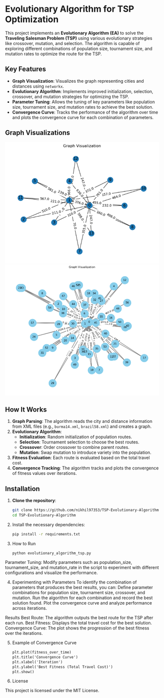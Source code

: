 # Evolutionary Algorithm for TSP Optimization

This project implements an **Evolutionary Algorithm (EA)** to solve the **Traveling Salesman Problem (TSP)** using various evolutionary strategies like crossover, mutation, and selection. The algorithm is capable of exploring different combinations of population size, tournament size, and mutation rates to optimize the route for the TSP. 

## Key Features

- **Graph Visualization**: Visualizes the graph representing cities and distances using `networkx`.
- **Evolutionary Algorithm**: Implements improved initialization, selection, crossover, and mutation strategies for optimizing the TSP.
- **Parameter Tuning**: Allows the tuning of key parameters like population size, tournament size, and mutation rates to achieve the best solution.
- **Convergence Curve**: Tracks the performance of the algorithm over time and plots the convergence curve for each combination of parameters.

## Graph Visualizations

![Graph1](Graph1.png)
![Graph2](Graph2.png)

## How It Works

1. **Graph Parsing**: The algorithm reads the city and distance information from XML files (e.g., `burma14.xml`, `brazil58.xml`) and creates a graph.
2. **Evolutionary Algorithm**:
   - **Initialization**: Random initialization of population routes.
   - **Selection**: Tournament selection to choose the best routes.
   - **Crossover**: Order crossover to combine parent routes.
   - **Mutation**: Swap mutation to introduce variety into the population.
3. **Fitness Evaluation**: Each route is evaluated based on the total travel cost.
4. **Convergence Tracking**: The algorithm tracks and plots the convergence of fitness values over iterations.

## Installation

1. **Clone the repository**:
   ```bash
   git clone https://github.com/nikhil97353/TSP-Evolutionary-Algorithm.git
   cd TSP-Evolutionary-Algorithm

2. Install the necessary dependencies:
   ```bash
   pip install -r requirements.txt

3. How to Run
  
   ```bash
   python evolutionary_algorithm_tsp.py

Parameter Tuning: Modify parameters such as population_size, tournament_size, and mutation_rate in the script to experiment with different configurations and visualize the performance.

4. Experimenting with Parameters
To identify the combination of parameters that produces the best results, you can:
Define parameter combinations for population size, tournament size, crossover, and mutation.
Run the algorithm for each combination and record the best solution found.
Plot the convergence curve and analyze performance across iterations.

Results
Best Route: The algorithm outputs the best route for the TSP after each run.
Best Fitness: Displays the total travel cost for the best solution.
Convergence Curve: The plot shows the progression of the best fitness over the iterations.

5. Example of Convergence Curve
   ```bas
   plt.plot(fitness_over_time)
   plt.title('Convergence Curve')
   plt.xlabel('Iteration')
   plt.ylabel('Best Fitness (Total Travel Cost)')
   plt.show()

6. License

This project is licensed under the MIT License.





